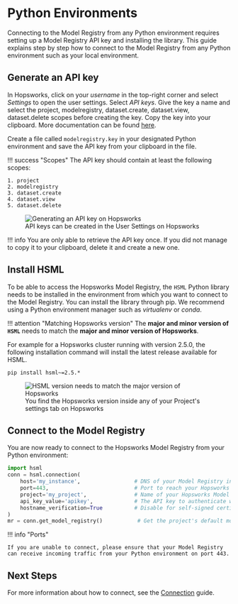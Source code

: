 # Python Environments

Connecting to the Model Registry from any Python environment requires setting up a Model Registry API key and installing the library. This guide explains step by step how to connect to the Model Registry from any Python environment such as your local environment.

## Generate an API key

In Hopsworks, click on your *username* in the top-right corner and select *Settings* to open the user settings. Select *API keys*. Give the key a name and select the project, modelregistry, dataset.create, dataset.view, dataset.delete scopes before creating the key. Copy the key into your clipboard. More documentation can be found [here](https://hopsworks.readthedocs.io/en/stable/user_guide/hopsworks/apiKeys.html).

Create a file called `modelregistry.key` in your designated Python environment and save the API key from your clipboard in the file.

!!! success "Scopes"
    The API key should contain at least the following scopes:

    1. project
    2. modelregistry
    3. dataset.create
    4. dataset.view
    5. dataset.delete

<p align="center">
  <figure>
    <img src="../../../assets/images/api-key.png" alt="Generating an API key on Hopsworks">
    <figcaption>API keys can be created in the User Settings on Hopsworks</figcaption>
  </figure>
</p>

!!! info
    You are only able to retrieve the API key once. If you did not manage to copy it to your clipboard, delete it and create a new one.

## Install **HSML**

To be able to access the Hopsworks Model Registry, the `HSML` Python library needs to be installed in the environment from which you want to connect to the Model Registry. You can install the library through pip. We recommend using a Python environment manager such as *virtualenv* or *conda*.

!!! attention "Matching Hopsworks version"
The **major and minor version of `HSML`** needs to match the **major and minor version of Hopsworks**.

For example for a Hopsworks cluster running with version 2.5.0, the following installation command will install the latest release available for HSML.

```
pip install hsml~=2.5.*
```

<p align="center">
    <figure>
        <img src="../../../assets/images/hopsworks-version.png" alt="HSML version needs to match the major version of Hopsworks">
        <figcaption>You find the Hopsworks version inside any of your Project's settings tab on Hopsworks</figcaption>
    </figure>
</p>

## Connect to the Model Registry

You are now ready to connect to the Hopsworks Model Registry from your Python environment:

```python
import hsml
conn = hsml.connection(
    host='my_instance',                 # DNS of your Model Registry instance
    port=443,                           # Port to reach your Hopsworks instance, defaults to 443
    project='my_project',               # Name of your Hopsworks Model Registry project
    api_key_value='apikey',             # The API key to authenticate with Hopsworks
    hostname_verification=True          # Disable for self-signed certificates
)
mr = conn.get_model_registry()           # Get the project's default model registry
```

!!! info "Ports"

    If you are unable to connect, please ensure that your Model Registry can receive incoming traffic from your Python environment on port 443.

## Next Steps

For more information about how to connect, see the [Connection](../generated/project.md) guide.
